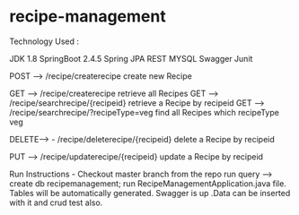 # recipe-management

Technology Used :

JDK 1.8
SpringBoot 2.4.5
Spring JPA
REST
MYSQL
Swagger
Junit


POST -->  /recipe/createrecipe	             create new Recipe

GET	 -->   /recipe/createrecipe	                 retrieve all Recipes
GET	 -->   /recipe/searchrecipe/{recipeid}	               retrieve a Recipe by recipeid
GET	 -->   /recipe/searchrecipe/?recipeType=veg	   find all Recipes which recipeType  veg

DELETE--> -	/recipe/deleterecipe/{recipeid}	               delete a Recipe by recipeid

PUT   -->	/recipe/updaterecipe/{recipeid}	               update a Recipe by recipeid


Run Instructions -
Checkout master branch from the repo 
run query --> create db recipemanagement;
run RecipeManagementApplication.java file. Tables will be automatically generated.
Swagger is up .Data can be inserted with it and crud test also.